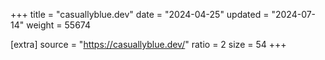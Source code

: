 +++
title = "casuallyblue.dev"
date = "2024-04-25"
updated = "2024-07-14"
weight = 55674

[extra]
source = "https://casuallyblue.dev/"
ratio = 2
size = 54
+++
